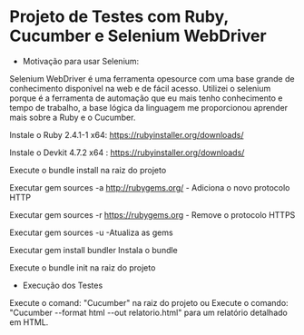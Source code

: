 #  Projeto de Testes com Ruby, Cucumber e Selenium WebDriver

- Motivação para usar Selenium:

Selenium WebDriver é uma ferramenta opesource com uma base grande de conhecimento disponível 
na web e de fácil acesso.  Utilizei o selenium porque é a ferramenta de automação que eu mais
tenho conhecimento e tempo de trabalho, a base lógica da linguagem me proporcionou aprender 
mais sobre a Ruby e o Cucumber.

Instale o Ruby 2.4.1-1 x64: https://rubyinstaller.org/downloads/

Instale o Devkit 4.7.2 x64 : https://rubyinstaller.org/downloads/

Execute o bundle install na raiz do projeto

Executar gem sources -a http://rubygems.org/ - Adiciona o novo protocolo HTTP

Executar gem sources -r https://rubygems.org - Remove o protocolo HTTPS

Executar gem sources -u -Atualiza as gems

Executar gem install bundler Instala o bundle

Execute o bundle init na raiz do projeto

- Execução dos Testes

Execute o comand: "Cucumber" na raiz do projeto
ou 
Execute o comando: "Cucumber --format html --out relatorio.html" para um relatório detalhado em HTML.
